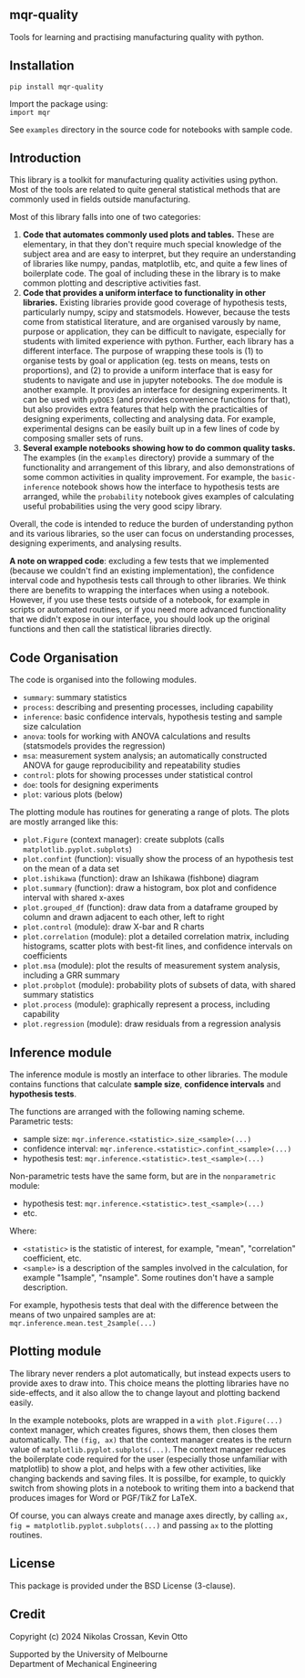 mqr-quality
-----------
Tools for learning and practising manufacturing quality with python.

Installation
------------
`pip install mqr-quality`  

Import the package using:  
`import mqr`

See `examples` directory in the source code for notebooks with sample code.

Introduction
------------
This library is a toolkit for manufacturing quality activities using python.
Most of the tools are related to quite general statistical methods that are
commonly used in fields outside manufacturing.

Most of this library falls into one of two categories:
1. **Code that automates commonly used plots and tables.** These are elementary,
  in that they don't require much special knowledge of the subject area and are
  easy to interpret, but they require an understanding of libraries like numpy,
  pandas, matplotlib, etc, and quite a few lines of boilerplate code. The goal
  of including these in the library is to make common plotting and descriptive
  activities fast.
2. **Code that provides a uniform interface to functionality in other libraries.**
  Existing libraries provide good coverage of hypothesis tests, particularly
  numpy, scipy and statsmodels. However, because the tests come from statistical
  literature, and are organised varously by name, purpose or application, they
  can be difficult to navigate, especially for students with limited experience
  with python. Further, each library has a different interface. The purpose of
  wrapping these tools is (1) to organise tests by goal or application (eg.
  tests on means, tests on proportions), and (2) to provide a uniform interface
  that is easy for students to navigate and use in jupyter notebooks. The `doe`
  module is another example. It provides an interface for designing experiments.
  It can be used with `pyDOE3` (and provides convenience functions for that),
  but also provides extra features that help with the practicalties of designing
  experiments, collecting and analysing data. For example, experimental designs
  can be easily built up in a few lines of code by composing smaller sets of
  runs.
3. **Several example notebooks showing how to do common quality tasks.** The
  examples (in the `examples` directory) provide a summary of the functionality
  and arrangement of this library, and also demonstrations of some common
  activities in quality improvement. For example, the `basic-inference` notebook
  shows how the interface to hypothesis tests are arranged, while the `probability`
  notebook gives examples of calculating useful probabilities using the very
  good scipy library.

Overall, the code is intended to reduce the burden of understanding python and
its various libraries, so the user can focus on understanding processes,
designing experiments, and analysing results.

**A note on wrapped code**: excluding a few tests that we implemented (because
we couldn't find an existing implementation), the confidence interval code and
hypothesis tests call through to other libraries. We think there are benefits to
wrapping the interfaces when using a notebook. However, if you use these tests
outside of a notebook, for example in scripts or automated routines, or if you
need more advanced functionality that we didn't expose in our interface, you
should look up the original functions and then call the statistical libraries
directly.

Code Organisation
-----------------
The code is organised into the following modules.

- `summary`: summary statistics
- `process`: describing and presenting processes, including capability
- `inference`: basic confidence intervals, hypothesis testing and sample size
    calculation
- `anova`: tools for working with ANOVA calculations and results (statsmodels
    provides the regression)
- `msa`: measurement system analysis; an automatically constructed ANOVA for
    gauge reproducibility and repeatability studies
- `control`: plots for showing processes under statistical control
- `doe`: tools for designing experiments
- `plot`: various plots (below)

The plotting module has routines for generating a range of plots. The plots are
mostly arranged like this:

- `plot.Figure` (context manager): create subplots (calls `matplotlib.pyplot.subplots`)
- `plot.confint` (function): visually show the process of an hypothesis test on
  the mean of a data set
- `plot.ishikawa` (function): draw an Ishikawa (fishbone) diagram
- `plot.summary` (function): draw a histogram, box plot and confidence interval
  with shared x-axes
- `plot.grouped_df` (function): draw data from a dataframe grouped by column and
  drawn adjacent to each other, left to right
- `plot.control` (module): draw X-bar and R charts
- `plot.correlation` (module): plot a detailed correlation matrix, including
  histograms, scatter plots with best-fit lines, and confidence intervals on coefficients
- `plot.msa` (module): plot the results of measurement system analysis, including
  a GRR summary
- `plot.probplot` (module): probability plots of subsets of data, with shared
  summary statistics
- `plot.process` (module): graphically represent a process, including capability
- `plot.regression` (module): draw residuals from a regression analysis

Inference module
----------------
The inference module is mostly an interface to other libraries. The module contains
functions that calculate **sample size**, **confidence intervals** and
**hypothesis tests**.

The functions are arranged with the following naming scheme.  
Parametric tests:
* sample size: `mqr.inference.<statistic>.size_<sample>(...)`
* confidence interval: `mqr.inference.<statistic>.confint_<sample>(...)`
* hypothesis test: `mqr.inference.<statistic>.test_<sample>(...)`

Non-parametric tests have the same form, but are in the `nonparametric` module:
* hypothesis test: `mqr.inference.<statistic>.test_<sample>(...)`
* etc.

Where:
* `<statistic>` is the statistic of interest, for example, "mean", "correlation"
  coefficient, etc.
* `<sample>` is a description of the samples involved in the calculation, for
  example "1sample", "nsample". Some routines don't have a sample description.

For example, hypothesis tests that deal with the difference between the means of
two unpaired samples are at:  
`mqr.inference.mean.test_2sample(...)`

Plotting module
---------------
The library never renders a plot automatically, but instead expects users to
provide axes to draw into. This choice means the plotting libraries have no
side-effects, and it also allow the to change layout and plotting backend easily.

In the example notebooks, plots are wrapped in a `with plot.Figure(...)` context
manager, which creates figures, shows them, then closes them automatically. The
`(fig, ax)` that the context manager creates is the return value of
`matplotlib.pyplot.subplots(...)`. The context manager reduces the boilerplate
code required for the user (especially those unfamiliar with matplotlib) to
show a plot, and helps with a few other activities, like changing backends and
saving files. It is possilbe, for example, to quickly switch from showing plots
in a notebook to writing them into a backend that produces images for Word or
PGF/TikZ for LaTeX.

Of course, you can always create and manage axes directly, by calling
`ax, fig = matplotlib.pyplot.subplots(...)` and passing `ax` to the plotting
routines.

License
-------
This package is provided under the BSD License (3-clause).

Credit
------
Copyright (c) 2024 Nikolas Crossan, Kevin Otto

Supported by the University of Melbourne  
Department of Mechanical Engineering
